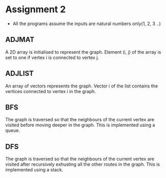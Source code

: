 # Assignment 2
* All the programs assume the inputs are natural numbers only(1, 2, 3 ..)

## ADJMAT
A 2D array is initialised to represent the graph. Element (i, j) of the array is set to one if vertex i is connected to vertex j. 

## ADJLIST
An array of vectors represents the graph. Vector i of the list contains the vertices connected to vertex i in the graph.

## BFS
The graph is traversed so that the neighbours of the current vertex are visited before moving deeper in the graph. This is implemented using a queue. 

## DFS
The graph is traversed so that the neighbours of the current vertex are visited after recursively exhusting all the other routes in the graph. This is implemented using a stack.

